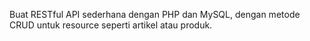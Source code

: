 Buat RESTful API sederhana dengan PHP dan MySQL, dengan metode CRUD untuk resource seperti artikel atau produk. 
